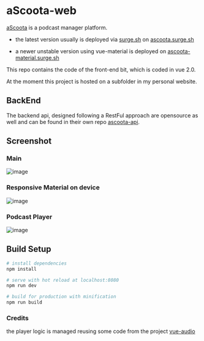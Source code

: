 # aScoota-web
[aScoota](https://www.vikkio.it/ascootaweb) is a podcast manager platform.

- the latest version usually is deployed via [surge.sh](https://surge.sh) on [ascoota.surge.sh](https://ascoota.surge.sh)

- a newer unstable version using vue-material is deployed on [ascoota-material.surge.sh](https://ascoota-material.surge.sh)

This repo contains the code of the front-end bit, which is coded in vue 2.0.

At the moment this project is hosted on a subfolder in my personal website.

## BackEnd
The backend api, designed following a RestFul approach are opensource as well and can be found in their own repo
[ascoota-api](https://github.com/vikkio88/ascoota-api).

## Screenshot
### Main
![image](https://cloud.githubusercontent.com/assets/248805/23178132/2d600940-f861-11e6-88af-3cdda21e6a8a.png)
### Responsive Material on device
![image](https://cloud.githubusercontent.com/assets/248805/22404060/a023dc8e-e620-11e6-9c59-878ddf6d264e.png)
### Podcast Player
![image](https://cloud.githubusercontent.com/assets/248805/22404067/c7950ef0-e620-11e6-8449-db865bbe37b4.png)


## Build Setup

``` bash
# install dependencies
npm install

# serve with hot reload at localhost:8080
npm run dev

# build for production with minification
npm run build
```

### Credits
the player logic is managed reusing some code from the project [vue-audio](https://github.com/hilongjw/vue-audio)
